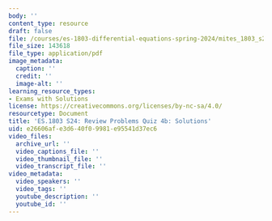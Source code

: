 ```yaml
---
body: ''
content_type: resource
draft: false
file: /courses/es-1803-differential-equations-spring-2024/mites_1803_s24_practice-quiz4b-qa.pdf
file_size: 143618
file_type: application/pdf
image_metadata:
  caption: ''
  credit: ''
  image-alt: ''
learning_resource_types:
- Exams with Solutions
license: https://creativecommons.org/licenses/by-nc-sa/4.0/
resourcetype: Document
title: 'ES.1803 S24: Review Problems Quiz 4b: Solutions'
uid: e26606af-e3d6-40f0-9981-e95541d37ec6
video_files:
  archive_url: ''
  video_captions_file: ''
  video_thumbnail_file: ''
  video_transcript_file: ''
video_metadata:
  video_speakers: ''
  video_tags: ''
  youtube_description: ''
  youtube_id: ''
---
```

